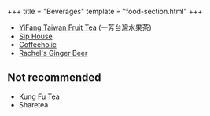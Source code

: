 +++
title = "Beverages"
template = "food-section.html"
+++

- [YiFang Taiwan Fruit Tea](https://www.yifangteapnw.com/) (一芳台灣水果茶)
- [Sip House](https://www.siphousewa.com/)
- [Coffeeholic](https://coffeeholichouse.com/)
- [Rachel's Ginger Beer](https://rachelsgingerbeer.com/)

## Not recommended
- Kung Fu Tea
- Sharetea